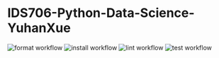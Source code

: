 # IDS706-Python-Data-Science-YuhanXue

![format workflow](https://github.com/yuhanxx/IDS706-Python-Data-Science-YuhanXue/actions/workflows/format.yml/badge.svg)
![install workflow](https://github.com/yuhanxx/IDS706-Python-Data-Science-YuhanXue/actions/workflows/install.yml/badge.svg)
![lint workflow](https://github.com/yuhanxx/IDS706-Python-Data-Science-YuhanXue/actions/workflows/lint.yml/badge.svg)
![test workflow](https://github.com/yuhanxx/IDS706-Python-Data-Science-YuhanXue/actions/workflows/test.yml/badge.svg)